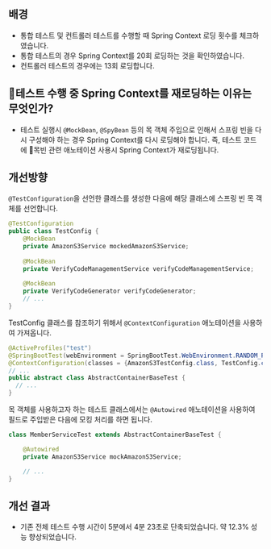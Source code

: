 
## 배경
- 통합 테스트 및 컨트롤러 테스트를 수행할 때 Spring Context 로딩 횟수를 체크하였습니다.
- 통합 테스트의 경우 Spring Context를 20회 로딩하는 것을 확인하였습니다.
- 컨트롤러 테스트의 경우에는 13회 로딩합니다.

## 테스트 수행 중 Spring Context를 재로딩하는 이유는 무엇인가?
- 테스트 실행시 `@MockBean`, `@SpyBean` 등의 목 객체 주입으로 인해서 스프링 빈을 다시 구성해야 하는 경우 Spring Context를 다시 로딩해야 합니다. 즉, 테스트 코드에 목빈 관련 애노테이션 사용시 Spring Context가 재로딩됩니다.

## 개선방향
 `@TestConfiguration`을 선언한 클래스를 생성한 다음에 해당 클래스에 스프링 빈 목 객체를 선언합니다.
```java
@TestConfiguration  
public class TestConfig {  
    @MockBean  
    private AmazonS3Service mockedAmazonS3Service;  
  
    @MockBean  
    private VerifyCodeManagementService verifyCodeManagementService;  
  
    @MockBean  
    private VerifyCodeGenerator verifyCodeGenerator;
    // ...
}
```

TestConfig 클래스를 참조하기 위해서 `@ContextConfiguration` 애노테이션을 사용하여 가져옵니다.
```java
@ActiveProfiles("test")  
@SpringBootTest(webEnvironment = SpringBootTest.WebEnvironment.RANDOM_PORT)  
@ContextConfiguration(classes = {AmazonS3TestConfig.class, TestConfig.class})    
// ...
public abstract class AbstractContainerBaseTest {
  // ...
}
```

목 객체를 사용하고자 하는 테스트 클래스에서는 `@Autowired` 애노테이션을 사용하여 필드로 주입받은 다음에 모킹 처리를 하면 됩니다.
```java
class MemberServiceTest extends AbstractContainerBaseTest {

	@Autowired  
	private AmazonS3Service mockAmazonS3Service;

	// ...
}
```

## 개선 결과
- 기존 전체 테스트 수행 시간이 5분에서 4분 23초로 단축되었습니다. 약 12.3% 성능 향상되었습니다.
